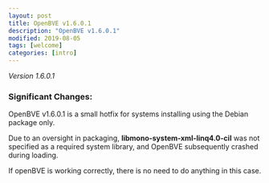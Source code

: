 ```yaml
---
layout: post
title: OpenBVE v1.6.0.1
description: "OpenBVE v1.6.0.1"
modified: 2019-08-05
tags: [welcome]
categories: [intro]
---
```


*Version 1.6.0.1*
### Significant Changes:
OpenBVE v1.6.0.1 is a small hotfix for systems installing using the Debian package only.

Due to an oversight in packaging, **libmono-system-xml-linq4.0-cil** was not specified as a required system library, and OpenBVE subsequently crashed during loading.

If openBVE is working correctly, there is no need to do anything in this case.